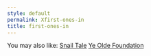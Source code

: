 ```yaml
---
style: default
permalink: Xfirst-ones-in
title: first-ones-in
---
```

You may also like:
[Snail Tale](http://scp-wiki.net/snail-tale)
[Ye Olde Foundation](http://scp-wiki.net/ye-olde-foundation)
